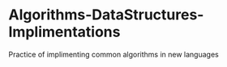 # Algorithms-DataStructures-Implimentations
Practice of implimenting common algorithms in new languages 
